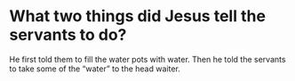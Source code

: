 # What two things did Jesus tell the servants to do?

He first told them to fill the water pots with water. Then he told the servants to take some of the “water” to the head waiter.

